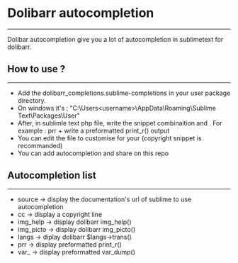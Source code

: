 # Dolibarr autocompletion
***

Dolibar autocompletion give you a lot of autocompletion in sublimetext for dolibarr.

## How to use ?
***
* Add the dolibarr_completions.sublime-completions in your user package directory. 
* On windows it's : "C:\Users\<username>\AppData\Roaming\Sublime Text\Packages\User"
* After, in sublimle text php file, write the snippet combinaition and <tab>. For example : prr + <tab> write a preformatted print_r() output
* You can edit the file to customise for your (copyright snippet is recommanded)
* You can add autocompletion and share on this repo

## Autocompletion list
***
- source → display the documentation's url of sublime to use autocompletion
- cc → display a copyright line
- img_help → display dolibarr img_help()
- img_picto → display dolibarr img_picto()
- langs → diplay dolibarr $langs->trans()
- prr → display preformatted print_r()
- var_ → display preformatted var_dump()
